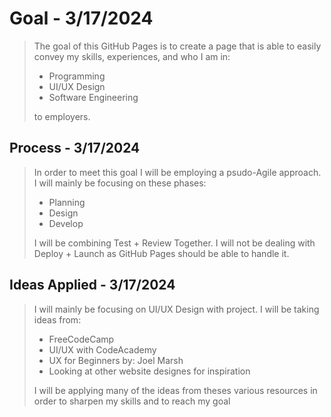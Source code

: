 # Goal - 3/17/2024

> The goal of this GitHub Pages is to create a page that is able to easily convey my skills, experiences, and who I am in:
>
> - Programming
> - UI/UX Design
> - Software Engineering
>
> to employers.

## Process - 3/17/2024

> In order to meet this goal I will be employing a psudo-Agile approach. I will mainly be focusing on these phases:
>
> - Planning
> - Design
> - Develop
>
> I will be combining Test + Review Together. I will not be dealing with Deploy + Launch as GitHub Pages should be able to handle it.

## Ideas Applied - 3/17/2024

> I will mainly be focusing on UI/UX Design with project. I will be taking ideas from:
>
> - FreeCodeCamp
> - UI/UX with CodeAcademy
> - UX for Beginners by: Joel Marsh
> - Looking at other website designes for inspiration
>
> I will be applying many of the ideas from theses various resources in order to sharpen my skills and to reach my goal
